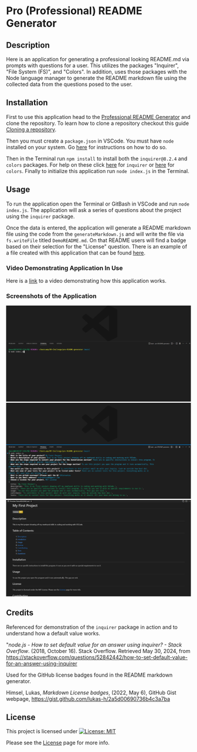 # Pro (Professional) README Generator
   
## Description

Here is an application for generating a professional looking README.md via prompts with questions for a user. This utilizes the packages "Inquirer", "File System (FS)", and "Colors". In addition, uses those packages with the Node language manager to generate the README markdown file using the collected data from the questions posed to the user.
  
## Installation

First to use this application head to the [Professional README Generator](https://github.com/EXCervantes/pro-README-generator) and clone the repository. To learn how to clone a repository checkout this guide [Cloning a repository](https://docs.github.com/en/repositories/creating-and-managing-repositories/cloning-a-repository).

Then you must create a `package.json` in VSCode. You must have `node` installed on your system. Go [here](https://nodejs.org/en/learn/getting-started/how-to-install-nodejs) for instructions on how to do so.

Then in the Terminal run `npm install` to install both the `inquirer@8.2.4` and `colors` packages. For help on these click [here](https://www.npmjs.com/package/inquirer/v/8.2.4) for `inquirer` or [here](https://www.npmjs.com/package/colors) for `colors`. Finally to initialize this application run `node index.js` in the Terminal.
  
## Usage
  
To run the application open the Terminal or GitBash in VSCode and run `node index.js`. The application will ask a series of questions about the project using the `inquirer` package.

Once the data is entered, the application will generate a README markdown file using the code from the `generateMarkdown.js` and will write the file via `fs.writeFile` titled `DemoREADME.md`. On that README users will find a badge based on their selection for the "License" question. There is an example of a file created with this application that can be found [here](/DemoREADME.md).

### Video Demonstrating Application In Use

Here is a [link](https://drive.google.com/file/d/1eKcGoN9SfL_75I7ejRMg1LxDazqr_PpX/view?usp=drive_link) to a video demonstrating how this application works.

### Screenshots of the Application

![Screenshot 1](assets/images/proREADMEgenscreenshot1.jpg)
![Screenshot 2](assets/images/proREADMEgenscreenshot2.jpg)
![Screenshot 3](assets/images/proREADMEgenscreenshot3.jpg)

## Credits

Referenced for demonstration of the `inquirer` package in action and to understand how a default value works.

"_node.js - How to set default value for an answer using inquirer? - Stack Overflow_. (2018, October 16). Stack Overflow. Retrieved May 30, 2024, from https://stackoverflow.com/questions/52842442/how-to-set-default-value-for-an-answer-using-inquirer

Used for the GitHub license badges found in the README markdown generator.

Himsel, Lukas, _Markdown License badges_, (2022, May 6), GitHub Gist webpage, https://gist.github.com/lukas-h/2a5d00690736b4c3a7ba
  
## License

This project is licensed under [![License: MIT](https://img.shields.io/badge/License-MIT-yellow.svg)](https://opensource.org/licenses/MIT)

Please see the [License](https://opensource.org/licenses/MIT) page for more info.
